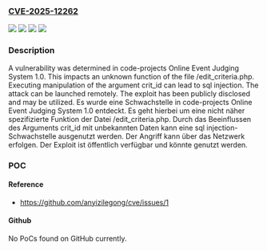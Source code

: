 ### [CVE-2025-12262](https://cve.mitre.org/cgi-bin/cvename.cgi?name=CVE-2025-12262)
![](https://img.shields.io/static/v1?label=Product&message=Online%20Event%20Judging%20System&color=blue)
![](https://img.shields.io/static/v1?label=Version&message=1.0%20&color=brightgreen)
![](https://img.shields.io/static/v1?label=Vulnerability&message=Injection&color=brightgreen)
![](https://img.shields.io/static/v1?label=Vulnerability&message=SQL%20Injection&color=brightgreen)

### Description

A vulnerability was determined in code-projects Online Event Judging System 1.0. This impacts an unknown function of the file /edit_criteria.php. Executing manipulation of the argument crit_id can lead to sql injection. The attack can be launched remotely. The exploit has been publicly disclosed and may be utilized.
Es wurde eine Schwachstelle in code-projects Online Event Judging System 1.0 entdeckt. Es geht hierbei um eine nicht näher spezifizierte Funktion der Datei /edit_criteria.php. Durch das Beeinflussen des Arguments crit_id mit unbekannten Daten kann eine sql injection-Schwachstelle ausgenutzt werden. Der Angriff kann über das Netzwerk erfolgen. Der Exploit ist öffentlich verfügbar und könnte genutzt werden.

### POC

#### Reference
- https://github.com/anyizilegong/cve/issues/1

#### Github
No PoCs found on GitHub currently.


